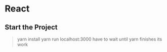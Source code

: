 # React
## Start the Project
> yarn install 
> yarn run
> localhost:3000
> have to wait until yarn finishes its work